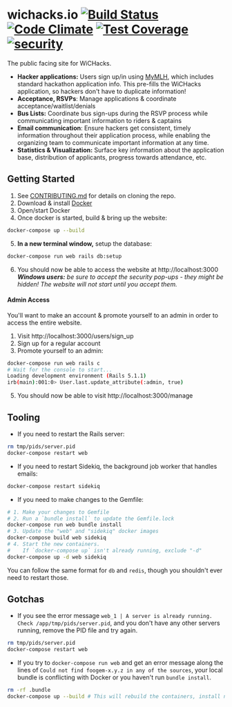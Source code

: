 # wichacks.io  [![Build Status](https://travis-ci.org/Women-in-Computing-at-RIT/wichacks.io.svg?branch=develop)](https://travis-ci.org/Women-in-Computing-at-RIT/wichacks.io) [![Code Climate](https://codeclimate.com/github/Women-in-Computing-at-RIT/wichacks.io/badges/gpa.svg)](https://codeclimate.com/github/Women-in-Computing-at-RIT/wichacks.io) [![Test Coverage](https://codeclimate.com/github/Women-in-Computing-at-RIT/wichacks.io/badges/coverage.svg)](https://codeclimate.com/github/Women-in-Computing-at-RIT/wichacks.io/coverage) [![security](https://hakiri.io/github/Women-in-Computing-at-RIT/wichacks.io/develop.svg)](https://hakiri.io/github/Women-in-Computing-at-RIT/wichacks.io/develop)

The public facing site for WiCHacks.

* **Hacker applications:** Users sign up/in using [MyMLH](https://my.mlh.io/), which includes standard hackathon application info. This pre-fills the WiCHacks application, so hackers don't have to duplicate information!
* **Acceptance, RSVPs**: Manage applications & coordinate acceptance/waitlist/denials
* **Bus Lists:** Coordinate bus sign-ups during the RSVP process while communicating important information to riders & captains
* **Email communication**: Ensure hackers get consistent, timely information throughout their application process, while enabling the organizing team to communicate important information at any time.
* **Statistics & Visualization:** Surface key information about the application base, distribution of applicants, progress towards attendance, etc.


## Getting Started

1. See [CONTRIBUTING.md](CONTRIBUTING.md) for details on cloning the repo.
2. Download & install [Docker](https://www.docker.com/community-edition#/download)
3. Open/start Docker
4. Once docker is started, build & bring up the website:
```bash
docker-compose up --build
```
5. **In a new terminal window,** setup the database:
```bash
docker-compose run web rails db:setup
```
6. You should now be able to access the website at http://localhost:3000
_**Windows users:** be sure to accept the security pop-ups - they might be hidden! The website will not start until you accept them._

#### Admin Access

You'll want to make an account & promote yourself to an admin in order to access the entire website.

1. Visit http://localhost:3000/users/sign_up
2. Sign up for a regular account
4. Promote yourself to an admin:
```bash
docker-compose run web rails c
# Wait for the console to start...
Loading development environment (Rails 5.1.1)
irb(main):001:0> User.last.update_attribute(:admin, true)
```
5. You should now be able to visit http://localhost:3000/manage

## Tooling

* If you need to restart the Rails server:
```bash
rm tmp/pids/server.pid
docker-compose restart web
```
* If you need to restart Sidekiq, the background job worker that handles emails:
```bash
docker-compose restart sidekiq
```
* If you need to make changes to the Gemfile:
```bash
# 1. Make your changes to Gemfile
# 2. Run a `bundle install` to update the Gemfile.lock
docker-compose run web bundle install
# 3. Update the "web" and "sidekiq" docker images
docker-compose build web sidekiq
# 4. Start the new containers.
#    If `docker-compose up` isn't already running, exclude "-d"
docker-compose up -d web sidekiq
```

You can follow the same format for `db` and `redis`, though you shouldn't ever need to restart those.

## Gotchas

* If you see the error message `web_1 | A server is already running. Check /app/tmp/pids/server.pid`, and you don't have any other servers running, remove the PID file and try again.
```bash
rm tmp/pids/server.pid
docker-compose restart web
```
* If you try to `docker-compose run web` and get an error message along the lines of `Could not find foogem-x.y.z in any of the sources`, your local bundle is conflicting with Docker or you haven't run `bundle install`.
```bash
rm -rf .bundle
docker-compose up --build # This will rebuild the containers, install new dependencies, and start the website
```
